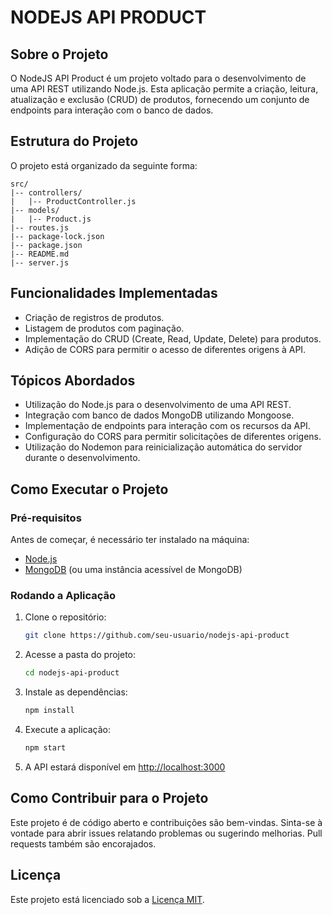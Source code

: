 # NODEJS API PRODUCT

## Sobre o Projeto

O NodeJS API Product é um projeto voltado para o desenvolvimento de uma API REST utilizando Node.js. Esta aplicação permite a criação, leitura, atualização e exclusão (CRUD) de produtos, fornecendo um conjunto de endpoints para interação com o banco de dados.

## Estrutura do Projeto

O projeto está organizado da seguinte forma:

```
src/
|-- controllers/
|   |-- ProductController.js
|-- models/
|   |-- Product.js
|-- routes.js
|-- package-lock.json
|-- package.json
|-- README.md
|-- server.js
```

## Funcionalidades Implementadas

- Criação de registros de produtos.
- Listagem de produtos com paginação.
- Implementação do CRUD (Create, Read, Update, Delete) para produtos.
- Adição de CORS para permitir o acesso de diferentes origens à API.

## Tópicos Abordados

- Utilização do Node.js para o desenvolvimento de uma API REST.
- Integração com banco de dados MongoDB utilizando Mongoose.
- Implementação de endpoints para interação com os recursos da API.
- Configuração do CORS para permitir solicitações de diferentes origens.
- Utilização do Nodemon para reinicialização automática do servidor durante o desenvolvimento.

## Como Executar o Projeto

### Pré-requisitos

Antes de começar, é necessário ter instalado na máquina:
- [Node.js](https://nodejs.org/)
- [MongoDB](https://www.mongodb.com/) (ou uma instância acessível de MongoDB)

### Rodando a Aplicação

1. Clone o repositório:
    ```bash
    git clone https://github.com/seu-usuario/nodejs-api-product
    ```

2. Acesse a pasta do projeto:
    ```bash
    cd nodejs-api-product
    ```

3. Instale as dependências:
    ```bash
    npm install
    ```

4. Execute a aplicação:
    ```bash
    npm start
    ```

5. A API estará disponível em [http://localhost:3000](http://localhost:3000)

## Como Contribuir para o Projeto

Este projeto é de código aberto e contribuições são bem-vindas. Sinta-se à vontade para abrir issues relatando problemas ou sugerindo melhorias. Pull requests também são encorajados.

## Licença

Este projeto está licenciado sob a [Licença MIT](LICENSE).